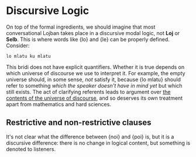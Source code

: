 # Discursive Logic

On top of the formal ingredients, we should imagine that most conversational
Lojban takes place in a discursive modal logic, not **Loj** or **Selb**. This
is where words like {lo} and {le} can be properly defined. Consider:

    lo mlatu ku mlatu

This bridi does not have explicit quantifiers. Whether it is true depends on
which universe of discourse we use to interpret it. For example, the empty
universe should, in some sense, *not* satisfy it, because {lo mlatu} should
refer to something *which the speaker doesn't have in mind yet* but which
still exists. The act of clarifying referents leads to argument over [the
contents of the universe of
discourse](https://en.wikipedia.org/wiki/Domain_of_discourse), and so deserves
its own treatment apart from mathematics and hard sciences.

## Restrictive and non-restrictive clauses

It's not clear what the difference between {noi} and {poi} is, but it is a
discursive difference: there is no change in logical content, but something is
denoted to listeners.
